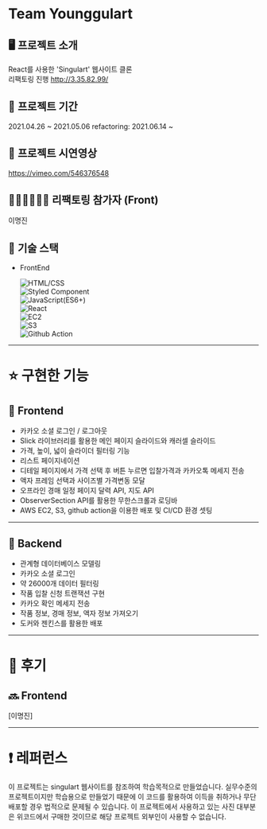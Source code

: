 # Team Younggulart

## 🖥 프로젝트 소개

React를 사용한 'Singulart' 웹사이트 클론  
리팩토링 진행
http://3.35.82.99/

## 📅 프로젝트 기간

2021.04.26 ~ 2021.05.06
refactoring: 2021.06.14 ~

## 🎥 프로젝트 시연영상

https://vimeo.com/546376548

## 👩🏻‍💻🧑🏻‍💻 리팩토링 참가자 (Front)

이명진

## 🔧 기술 스택

- FrontEnd

  ![HTML/CSS](https://img.shields.io/badge/-HTML/CSS-E44D26)  
  ![Styled Component](<https://img.shields.io/badge/-Styled Component-ff69b4>)  
  ![JavaScript(ES6+)](<https://img.shields.io/badge/-JavaScript(ES6%2B)-F0DB4D>)  
  ![React](https://img.shields.io/badge/-React-blue)  
  ![EC2](https://img.shields.io/badge/-EC2-green)  
  ![S3](https://img.shields.io/badge/-S3-DA5041)  
  ![Github Action](<https://img.shields.io/badge/-Github Action-333333>)

---

# ⭐️ 구현한 기능

## 🌱 Frontend

- 카카오 소셜 로그인 / 로그아웃
- Slick 라이브러리를 활용한 메인 페이지 슬라이드와 캐러셀 슬라이드
- 가격, 높이, 넓이 슬라이더 필터링 기능
- 리스트 페이지네이션
- 디테일 페이지에서 가격 선택 후 버튼 누르면 입찰가격과 카카오톡 메세지 전송
- 액자 프레임 선택과 사이즈별 가격변동 모달
- 오프라인 경매 일정 페이지 달력 API, 지도 API
- ObserverSection API를 활용한 무한스크롤과 로딩바
- AWS EC2, S3, github action을 이용한 배포 및 CI/CD 환경 셋팅

---

## 🌱 Backend

- 관계형 데이터베이스 모델링
- 카카오 소셜 로그인
- 약 26000개 데이터 필터링
- 작품 입찰 신청 트랜잭션 구현
- 카카오 확인 메세지 전송
- 작품 정보, 경매 정보, 액자 정보 가져오기
- 도커와 젠킨스를 활용한 배포

---

# 👥 후기

## 🔜 Frontend

[이명진]

---

# ❗️ 레퍼런스

이 프로젝트는 singulart 웹사이트를 참조하여 학습목적으로 만들었습니다.
실무수준의 프로젝트이지만 학습용으로 만들었기 때문에 이 코드를 활용하여 이득을 취하거나 무단 배포할 경우 법적으로 문제될 수 있습니다.
이 프로젝트에서 사용하고 있는 사진 대부분은 위코드에서 구매한 것이므로 해당 프로젝트 외부인이 사용할 수 없습니다.
